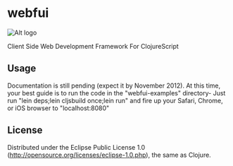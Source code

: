 # webfui

![Alt logo](http://lisperati.com/webfui/webfui_logo.png)

Client Side Web Development Framework For ClojureScript

## Usage

Documentation is still pending (expect it by November 2012). At this time, your best guide is to run the code in the "webfui-examples" directory- Just run "lein deps;lein cljsbuild once;lein run" and fire up your Safari, Chrome, or iOS browser to "localhost:8080"

## License

Distributed under the Eclipse Public License 1.0 (http://opensource.org/licenses/eclipse-1.0.php), the same as Clojure.
